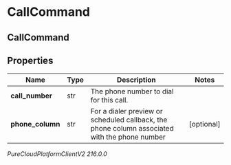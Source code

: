 # CallCommand

## CallCommand

## Properties

|Name | Type | Description | Notes|
|------------ | ------------- | ------------- | -------------|
| **call_number** | str | The phone number to dial for this call. | |
| **phone_column** | str | For a dialer preview or scheduled callback, the phone column associated with the phone number | [optional] |



_PureCloudPlatformClientV2 216.0.0_

